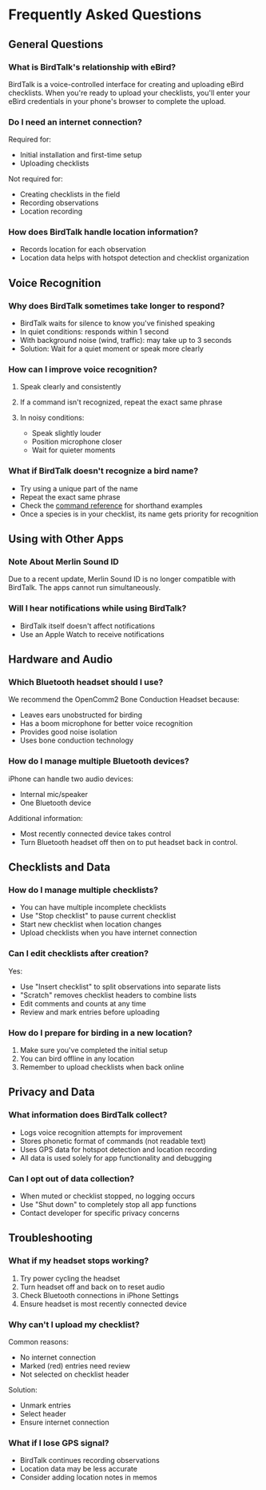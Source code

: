 # Frequently Asked Questions

## General Questions

### What is BirdTalk's relationship with eBird?

BirdTalk is a voice-controlled interface for creating and uploading eBird checklists. When you're ready to upload your checklists, you'll enter your eBird credentials in your phone's browser to complete the upload.

### Do I need an internet connection?

Required for:

- Initial installation and first-time setup
- Uploading checklists

Not required for:

- Creating checklists in the field
- Recording observations
- Location recording

### How does BirdTalk handle location information?

- Records location for each observation
- Location data helps with hotspot detection and checklist organization

## Voice Recognition

### Why does BirdTalk sometimes take longer to respond?

- BirdTalk waits for silence to know you've finished speaking
- In quiet conditions: responds within 1 second
- With background noise (wind, traffic): may take up to 3 seconds
- Solution: Wait for a quiet moment or speak more clearly

### How can I improve voice recognition?

1. Speak clearly and consistently
2. If a command isn't recognized, repeat the exact same phrase
3. In noisy conditions:

   - Speak slightly louder
   - Position microphone closer
   - Wait for quieter moments

### What if BirdTalk doesn't recognize a bird name?

- Try using a unique part of the name
- Repeat the exact same phrase
- Check the [command reference](commands/reference.md) for shorthand examples
- Once a species is in your checklist, its name gets priority for recognition

## Using with Other Apps

### Note About Merlin Sound ID

Due to a recent update, Merlin Sound ID is no longer compatible with BirdTalk. The apps cannot run simultaneously.

### Will I hear notifications while using BirdTalk?

- BirdTalk itself doesn't affect notifications
- Use an Apple Watch to receive notifications

## Hardware and Audio

### Which Bluetooth headset should I use?

We recommend the OpenComm2 Bone Conduction Headset because:

- Leaves ears unobstructed for birding
- Has a boom microphone for better voice recognition
- Provides good noise isolation
- Uses bone conduction technology

### How do I manage multiple Bluetooth devices?

iPhone can handle two audio devices:

- Internal mic/speaker
- One Bluetooth device

Additional information:

- Most recently connected device takes control
- Turn Bluetooth headset off then on to put headset back in control.

## Checklists and Data

### How do I manage multiple checklists?

- You can have multiple incomplete checklists
- Use "Stop checklist" to pause current checklist
- Start new checklist when location changes
- Upload checklists when you have internet connection

### Can I edit checklists after creation?

Yes:

- Use "Insert checklist" to split observations into separate lists
- "Scratch" removes checklist headers to combine lists
- Edit comments and counts at any time
- Review and mark entries before uploading

### How do I prepare for birding in a new location?

1. Make sure you've completed the initial setup
2. You can bird offline in any location
3. Remember to upload checklists when back online

## Privacy and Data

### What information does BirdTalk collect?

- Logs voice recognition attempts for improvement
- Stores phonetic format of commands (not readable text)
- Uses GPS data for hotspot detection and location recording
- All data is used solely for app functionality and debugging

### Can I opt out of data collection?

- When muted or checklist stopped, no logging occurs
- Use "Shut down" to completely stop all app functions
- Contact developer for specific privacy concerns

## Troubleshooting

### What if my headset stops working?

1. Try power cycling the headset
2. Turn headset off and back on to reset audio
3. Check Bluetooth connections in iPhone Settings
4. Ensure headset is most recently connected device

### Why can't I upload my checklist?

Common reasons:

- No internet connection
- Marked (red) entries need review
- Not selected on checklist header

Solution:

- Unmark entries
- Select header
- Ensure internet connection

### What if I lose GPS signal?

- BirdTalk continues recording observations
- Location data may be less accurate
- Consider adding location notes in memos

